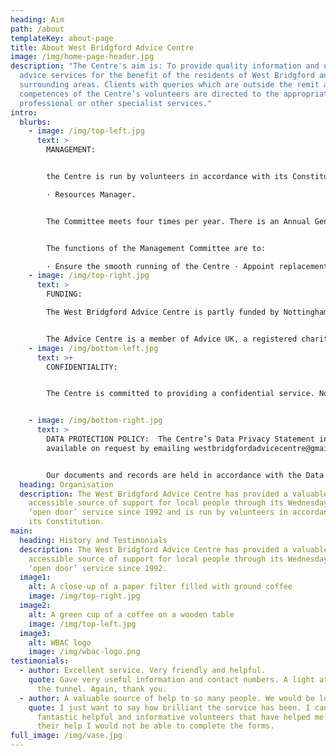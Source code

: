 ```yaml
---
heading: Aim
path: /about
templateKey: about-page
title: About West Bridgford Advice Centre
image: /img/home-page-header.jpg
description: "The Centre's aim is: To provide quality information and other
  advice services for the benefit of the residents of West Bridgford and
  surrounding areas. Clients with queries which are outside the remit and
  competences of the Centre’s volunteers are directed to the appropriate
  professional or other specialist services."
intro:
  blurbs:
    - image: /img/top-left.jpg
      text: >
        MANAGEMENT:


        the Centre is run by volunteers in accordance with its Constitution. The Management Committee has four members who fulfil the following roles: · Administrator · Secretary · Treasurer

        · Resources Manager.


        The Committee meets four times per year. There is an Annual General Meeting to which all volunteer members are invited and where an annual financial statement is presented for approval.


        The functions of the Management Committee are to:

        · Ensure the smooth running of the Centre · Appoint replacement or additional volunteers · Ensure that finances are correctly administered · Identify and provide for the training needs of volunteers · Ensure the provision of accurate and up to date information/advice · Ensure that the Centre’s policies are carried out.
    - image: /img/top-right.jpg
      text: >
        FUNDING:

        The West Bridgford Advice Centre is partly funded by Nottinghamshire County Council and also receives occasional charitable donations.  The Centre gratefully acknowledges the support of Rothera Sharp in providing legal advice, and St. Giles Church in providing accommodation and office support.


        The Advice Centre is a member of Advice UK, a registered charity supporting the UK's largest network of independent advice services.
    - image: /img/bottom-left.jpg
      text: >+
        CONFIDENTIALITY:


        The Centre is committed to providing a confidential service. No information is given directly or indirectly to a third party without the service user’s prior consent. The Centre will breach confidentiality only where there is a risk to life or in instances where the Centre would break the law by maintaining confidentiality. The Management Committee is consulted in such cases.


    - image: /img/bottom-right.jpg
      text: >
        DATA PROTECTION POLICY:  The Centre’s Data Privacy Statement in full is
        available on request by emailing westbridgfordadvicecentre@gmail.com


        Our documents and records are held in accordance with the Data Protection Act 1998 and the General Data Protection Regulation of 2018.
  heading: Organisation
  description: The West Bridgford Advice Centre has provided a valuable and
    accessible source of support for local people through its Wednesday morning
    ‘open door’ service since 1992 and is run by volunteers in accordance with
    its Constitution.
main:
  heading: History and Testimonials
  description: The West Bridgford Advice Centre has provided a valuable and
    accessible source of support for local people through its Wednesday morning
    ‘open door’ service since 1992.
  image1:
    alt: A close-up of a paper filter filled with ground coffee
    image: /img/top-right.jpg
  image2:
    alt: A green cup of a coffee on a wooden table
    image: /img/top-left.jpg
  image3:
    alt: WBAC logo
    image: /img/wbac-logo.png
testimonials:
  - author: Excellent service. Very friendly and helpful.
    quote: Gave very useful information and contact numbers. A light at the end of
      the tunnel. Again, thank you.
  - author: A valuable source of help to so many people. We would be lost without it.
    quote: I just want to say how brilliant the service has been. I cannot fault the
      fantastic helpful and informative volunteers that have helped me. Without
      their help I would not be able to complete the forms.
full_image: /img/vase.jpg
---
```

